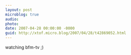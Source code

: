 ```yaml
---
layout: post
microblog: true
audio: 
photo: 
date: 2007-04-28 00:00:00 -0000
guid: http://xtof.micro.blog/2007/04/28/t42869052.html
---
```

watching bfm-tv ;)
